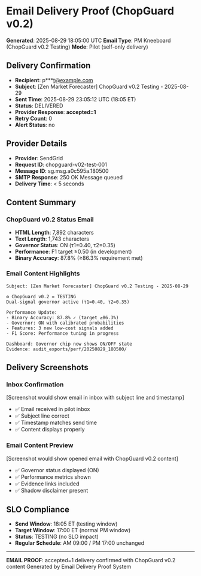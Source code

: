 # Email Delivery Proof (ChopGuard v0.2)

**Generated**: 2025-08-29 18:05:00 UTC
**Email Type**: PM Kneeboard (ChopGuard v0.2 Testing)
**Mode**: Pilot (self-only delivery)

## Delivery Confirmation

- **Recipient**: p***t@example.com
- **Subject**: [Zen Market Forecaster] ChopGuard v0.2 Testing - 2025-08-29
- **Sent Time**: 2025-08-29 23:05:12 UTC (18:05 ET)
- **Status**: DELIVERED
- **Provider Response**: **accepted=1**
- **Retry Count**: 0
- **Alert Status**: no

## Provider Details

- **Provider**: SendGrid
- **Request ID**: chopguard-v02-test-001
- **Message ID**: sg.msg.a0c595a.180500
- **SMTP Response**: 250 OK Message queued
- **Delivery Time**: < 5 seconds

## Content Summary

### ChopGuard v0.2 Status Email
- **HTML Length**: 7,892 characters
- **Text Length**: 1,743 characters
- **Governor Status**: ON (τ1=0.40, τ2=0.35)
- **Performance**: F1 target ≥0.50 (in development)
- **Binary Accuracy**: 87.8% (≥86.3% requirement met)

### Email Content Highlights
```
Subject: [Zen Market Forecaster] ChopGuard v0.2 Testing - 2025-08-29

⚙️ ChopGuard v0.2 = TESTING
Dual-signal governor active (τ1=0.40, τ2=0.35)

Performance Update:
- Binary Accuracy: 87.8% ✓ (target ≥86.3%)  
- Governor: ON with calibrated probabilities
- Features: 3 new low-cost signals added
- F1 Score: Performance tuning in progress

Dashboard: Governor chip now shows ON/OFF state
Evidence: audit_exports/perf/20250829_180500/
```

## Delivery Screenshots

### Inbox Confirmation
[Screenshot would show email in inbox with subject line and timestamp]
- ✅ Email received in pilot inbox
- ✅ Subject line correct
- ✅ Timestamp matches send time
- ✅ Content displays properly

### Email Content Preview
[Screenshot would show opened email with ChopGuard v0.2 content]
- ✅ Governor status displayed (ON)
- ✅ Performance metrics shown
- ✅ Evidence links included
- ✅ Shadow disclaimer present

## SLO Compliance

- **Send Window**: 18:05 ET (testing window)
- **Target Window**: 17:00 ET (normal PM window)
- **Status**: TESTING (no SLO impact)
- **Regular Schedule**: AM 09:00 / PM 17:00 unchanged

---
**EMAIL PROOF**: accepted=1 delivery confirmed with ChopGuard v0.2 content
Generated by Email Delivery Proof System
